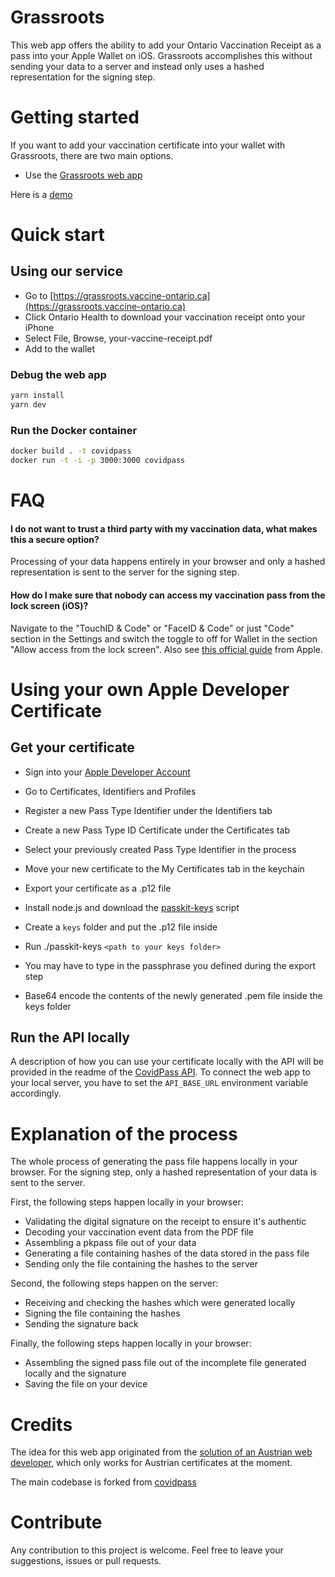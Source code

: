 # Grassroots

This web app offers the ability to add your Ontario Vaccination Receipt as a pass into your Apple Wallet on iOS. Grassroots accomplishes this without sending your data to a server and instead only uses a hashed representation for the signing step.

# Getting started

If you want to add your vaccination certificate into your wallet with Grassroots, there are two main options.

* Use the [Grassroots web app](https://grassroots.vaccine-ontario.ca)

Here is a [demo](https://www.youtube.com/watch?v=AIrG5Qbjptg)

# Quick start

## Using our service

* Go to [https://grassroots.vaccine-ontario.ca](https://grassroots.vaccine-ontario.ca)
* Click Ontario Health to download your vaccination receipt onto your iPhone
* Select File, Browse, your-vaccine-receipt.pdf
* Add to the wallet

### Debug the web app

```sh
yarn install
yarn dev
```

### Run the Docker container

```sh
docker build . -t covidpass
docker run -t -i -p 3000:3000 covidpass
```

# FAQ

#### I do not want to trust a third party with my vaccination data, what makes this a secure option?

Processing of your data happens entirely in your browser and only a hashed representation is sent to the server for the signing step.

#### How do I make sure that nobody can access my vaccination pass from the lock screen (iOS)?

Navigate to the "TouchID & Code" or "FaceID & Code" or just "Code" section in the Settings and switch the toggle to off for Wallet in the section "Allow access from the lock screen". Also see [this official guide](https://support.apple.com/guide/iphone/control-access-information-lock-screen-iph9a2a69136/ios) from Apple.

# Using your own Apple Developer Certificate

## Get your certificate

* Sign into your [Apple Developer Account](https://developer.apple.com/account/)
* Go to Certificates, Identifiers and Profiles
* Register a new Pass Type Identifier under the Identifiers tab
* Create a new Pass Type ID Certificate under the Certificates tab
* Select your previously created Pass Type Identifier in the process
* Move your new certificate to the My Certificates tab in the keychain
* Export your certificate as a .p12 file


* Install node.js and download the [passkit-keys](https://github.com/walletpass/pass-js/blob/master/bin/passkit-keys) script
* Create a `keys` folder and put the .p12 file inside
* Run ./passkit-keys `<path to your keys folder>`
* You may have to type in the passphrase you defined during the export step
* Base64 encode the contents of the newly generated .pem file inside the keys folder

## Run the API locally

A description of how you can use your certificate locally with the API will be provided in the readme of the [CovidPass API](https://github.com/covidpass-org/CovidPassApiNet). 
To connect the web app to your local server, you have to set the `API_BASE_URL` environment variable accordingly.

# Explanation of the process

The whole process of generating the pass file happens locally in your browser. For the signing step, only a hashed representation of your data is sent to the server.

First, the following steps happen locally in your browser:

* Validating the digital signature on the receipt to ensure it's authentic
* Decoding your vaccination event data from the PDF file
* Assembling a pkpass file out of your data
* Generating a file containing hashes of the data stored in the pass file
* Sending only the file containing the hashes to the server

Second, the following steps happen on the server:

* Receiving and checking the hashes which were generated locally
* Signing the file containing the hashes
* Sending the signature back

Finally, the following steps happen locally in your browser:

* Assembling the signed pass file out of the incomplete file generated locally and the signature
* Saving the file on your device

# Credits

The idea for this web app originated from the [solution of an Austrian web developer](https://coronapass.fabianpimminger.com), which only works for Austrian certificates at the moment.

The main codebase is forked from [covidpass](https://github.com/covidpass-org/covidpass)

# Contribute

Any contribution to this project is welcome. Feel free to leave your suggestions, issues or pull requests. 
